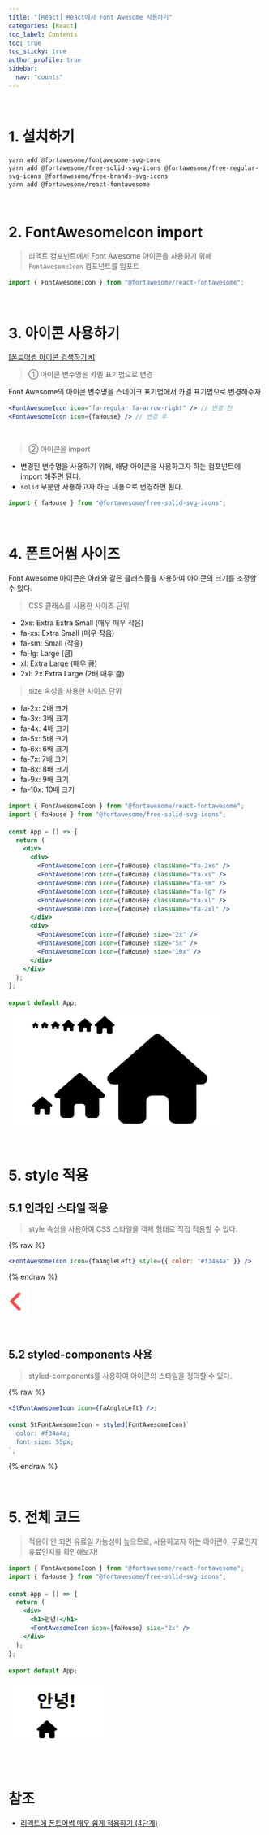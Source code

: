 ```yaml
---
title: "[React] React에서 Font Awesome 사용하기"
categories: [React]
toc_label: Contents
toc: true
toc_sticky: true
author_profile: true
sidebar:
  nav: "counts"
---
```


<br>

# 1. 설치하기

```shell
yarn add @fortawesome/fontawesome-svg-core
yarn add @fortawesome/free-solid-svg-icons @fortawesome/free-regular-svg-icons @fortawesome/free-brands-svg-icons
yarn add @fortawesome/react-fontawesome
```

<br>

# 2. FontAwesomeIcon import

> 리액트 컴포넌트에서 Font Awesome 아이콘을 사용하기 위해 `FontAwesomeIcon` 컴포넌트를 임포트

```jsx
import { FontAwesomeIcon } from "@fortawesome/react-fontawesome";
```

<br>

# 3. 아이콘 사용하기

[[폰트어썸 아이콘 검색하기↗️]](https://fontawesome.com/search)

> ① 아이콘 변수명을 카멜 표기법으로 변경

Font Awesome의 아이콘 변수명을 스네이크 표기법에서 카멜 표기법으로 변경해주자

```jsx
<FontAwesomeIcon icon="fa-regular fa-arrow-right" /> // 변경 전
<FontAwesomeIcon icon={faHouse} /> // 변경 후
```

<br>

> ② 아이콘을 import

- 변경된 변수명을 사용하기 위해, 해당 아이콘을 사용하고자 하는 컴포넌트에 import 해주면 된다.
- `solid` 부분만 사용하고자 하는 내용으로 변경하면 된다.

```jsx
import { faHouse } from "@fortawesome/free-solid-svg-icons";
```

<br>

# 4. 폰트어썸 사이즈

Font Awesome 아이콘은 아래와 같은 클래스들을 사용하여 아이콘의 크기를 조정할 수 있다.

> CSS 클래스를 사용한 사이즈 단위

- 2xs: Extra Extra Small (매우 매우 작음)
- fa-xs: Extra Small (매우 작음)
- fa-sm: Small (작음)
- fa-lg: Large (큼)
- xl: Extra Large (매우 큼)
- 2xl: 2x Extra Large (2배 매우 큼)

> size 속성을 사용한 사이즈 단위

- fa-2x: 2배 크기
- fa-3x: 3배 크기
- fa-4x: 4배 크기
- fa-5x: 5배 크기
- fa-6x: 6배 크기
- fa-7x: 7배 크기
- fa-8x: 8배 크기
- fa-9x: 9배 크기
- fa-10x: 10배 크기

```jsx
import { FontAwesomeIcon } from "@fortawesome/react-fontawesome";
import { faHouse } from "@fortawesome/free-solid-svg-icons";

const App = () => {
  return (
    <div>
      <div>
        <FontAwesomeIcon icon={faHouse} className="fa-2xs" />
        <FontAwesomeIcon icon={faHouse} className="fa-xs" />
        <FontAwesomeIcon icon={faHouse} className="fa-sm" />
        <FontAwesomeIcon icon={faHouse} className="fa-lg" />
        <FontAwesomeIcon icon={faHouse} className="fa-xl" />
        <FontAwesomeIcon icon={faHouse} className="fa-2xl" />
      </div>
      <div>
        <FontAwesomeIcon icon={faHouse} size="2x" />
        <FontAwesomeIcon icon={faHouse} size="5x" />
        <FontAwesomeIcon icon={faHouse} size="10x" />
      </div>
    </div>
  );
};

export default App;
```

![](/assets/images/2024/2024-08-31-16-47-36.png)

<br>

# 5. style 적용

## 5.1 인라인 스타일 적용

> style 속성을 사용하여 CSS 스타일을 객체 형태로 직접 적용할 수 있다.

{% raw %}

```jsx
<FontAwesomeIcon icon={faAngleLeft} style={{ color: "#f34a4a" }} />
```

{% endraw %}

![](/assets/images/2024/2024-08-31-17-06-52.png)

<br>

## 5.2 styled-components 사용

> styled-components를 사용하여 아이콘의 스타일을 정의할 수 있다.

{% raw %}

```jsx
<StFontAwesomeIcon icon={faAngleLeft} />;

const StFontAwesomeIcon = styled(FontAwesomeIcon)`
  color: #f34a4a;
  font-size: 55px;
`;
```

{% endraw %}

<br>

# 5. 전체 코드

> 적용이 안 되면 유료일 가능성이 높으므로, 사용하고자 하는 아이콘이 무료인지 유료인지를 확인해보자!

```jsx
import { FontAwesomeIcon } from "@fortawesome/react-fontawesome";
import { faHouse } from "@fortawesome/free-solid-svg-icons";

const App = () => {
  return (
    <div>
      <h1>안녕!</h1>
      <FontAwesomeIcon icon={faHouse} size="2x" />
    </div>
  );
};

export default App;
```

![](/assets/images/2024/2024-08-31-16-49-58.png)

<br><br>

# 참조

- [리액트에 폰트어썸 매우 쉽게 적용하기 (4단계)](https://ssddo-story.tistory.com/15)

<br>

